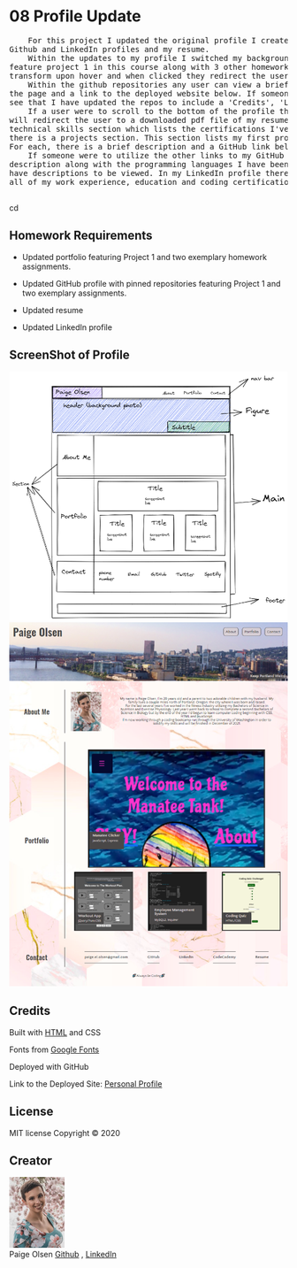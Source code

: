 # 08 Profile Update

<pre>
	For this project I updated the original profile I created a couple weeks ago along with updating my 
Github and LinkedIn profiles and my resume.
	Within the updates to my profile I switched my background photo and adjusted the work's sections to 
feature project 1 in this course along with 3 other homework assignments. For the work features the photos 
transform upon hover and when clicked they redirect the user to the github repositories. 
	Within the github repositories any user can view a brief description of the project to the right of 
the page and a link to the deployed website below. If someone scrolls through the ReadMe's they will also 
see that I have updated the repos to include a 'Credits', 'License' and 'Creator' section at the bottom. 
	If a user were to scroll to the bottom of the profile they can find a buttom called 'Resume' which 
will redirect the user to a downloaded pdf file of my resume. For the updates to my resume I added a 
technical skills section which lists the certifications I've completed through Codecademy and below that 
there is a projects section. This section lists my first project in this program along with 2 homeworks. 
For each, there is a brief description and a GitHub link below.
	If someone were to utilize the other links to my GitHub profile they will see a brief personal 
description along with the programming languages I have been learning and 6 pinned projects that each 
have descriptions to be viewed. In my LinkedIn profile there is a filled in 'About' section along with 
all of my work experience, education and coding certifications through CodeCademy. 

</pre>
cd 
## Homework Requirements

* Updated portfolio featuring Project 1 and two exemplary homework assignments.

* Updated GitHub profile with pinned repositories featuring Project 1 and two exemplary assignments.

* Updated resume

* Updated LinkedIn profile

## ScreenShot of Profile
<img src='./Assets/images/WireFrame.png'>

<img src='./Assets/images/profile_SS.png'>

## Credits
Built with [HTML](https://html.spec.whatwg.org/) and CSS

Fonts from [Google Fonts](https://fonts.google.com/)

Deployed with GitHub

Link to the Deployed Site: [Personal Profile](polsen-92.github.io/portfolio_2/)

## License

MIT license 
Copyright © 2020

## Creator

<img src="./Assets/images/cover_photo.jpg" width="100px"> <br>
Paige Olsen
[Github](https://github.com/POlsen-92) ,
[LinkedIn](https://www.linkedin.com/in/paige-olsen-2aba9685/)